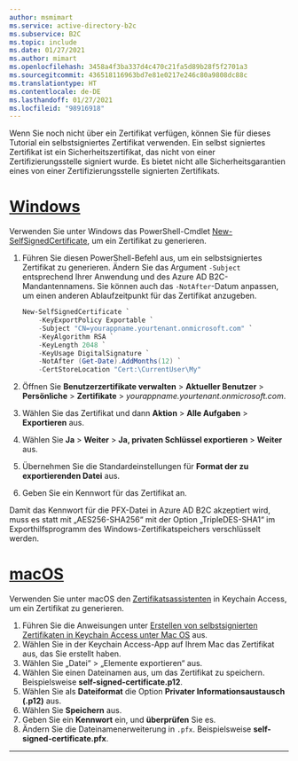 ```yaml
---
author: msmimart
ms.service: active-directory-b2c
ms.subservice: B2C
ms.topic: include
ms.date: 01/27/2021
ms.author: mimart
ms.openlocfilehash: 3458a4f3ba337d4c470c21fa5d89b28f5f2701a3
ms.sourcegitcommit: 436518116963bd7e81e0217e246c80a9808dc88c
ms.translationtype: HT
ms.contentlocale: de-DE
ms.lasthandoff: 01/27/2021
ms.locfileid: "98916918"
---
```

Wenn Sie noch nicht über ein Zertifikat verfügen, können Sie für dieses Tutorial ein selbstsigniertes Zertifikat verwenden. Ein selbst signiertes Zertifikat ist ein Sicherheitszertifikat, das nicht von einer Zertifizierungsstelle signiert wurde. Es bietet nicht alle Sicherheitsgarantien eines von einer Zertifizierungsstelle signierten Zertifikats. 

# <a name="windows"></a>[Windows](#tab/windows)

Verwenden Sie unter Windows das PowerShell-Cmdlet [New-SelfSignedCertificate](/powershell/module/pkiclient/new-selfsignedcertificate), um ein Zertifikat zu generieren.

1. Führen Sie diesen PowerShell-Befehl aus, um ein selbstsigniertes Zertifikat zu generieren. Ändern Sie das Argument `-Subject` entsprechend Ihrer Anwendung und des Azure AD B2C-Mandantennamens. Sie können auch das `-NotAfter`-Datum anpassen, um einen anderen Ablaufzeitpunkt für das Zertifikat anzugeben.

    ```PowerShell
    New-SelfSignedCertificate `
        -KeyExportPolicy Exportable `
        -Subject "CN=yourappname.yourtenant.onmicrosoft.com" `
        -KeyAlgorithm RSA `
        -KeyLength 2048 `
        -KeyUsage DigitalSignature `
        -NotAfter (Get-Date).AddMonths(12) `
        -CertStoreLocation "Cert:\CurrentUser\My"
    ```

1. Öffnen Sie **Benutzerzertifikate verwalten** > **Aktueller Benutzer** > **Persönliche** > **Zertifikate** > *yourappname.yourtenant.onmicrosoft.com*.
1. Wählen Sie das Zertifikat und dann **Aktion** > **Alle Aufgaben** > **Exportieren** aus.
1. Wählen Sie **Ja** > **Weiter** > **Ja, privaten Schlüssel exportieren** > **Weiter** aus.
1. Übernehmen Sie die Standardeinstellungen für **Format der zu exportierenden Datei** aus.
1. Geben Sie ein Kennwort für das Zertifikat an.

Damit das Kennwort für die PFX-Datei in Azure AD B2C akzeptiert wird, muss es statt mit „AES256-SHA256“ mit der Option „TripleDES-SHA1“ im Exporthilfsprogramm des Windows-Zertifikatspeichers verschlüsselt werden.

# <a name="macos"></a>[macOS](#tab/macos)

Verwenden Sie unter macOS den [Zertifikatsassistenten](https://support.apple.com/guide/keychain-access/aside/glosa3ed0609/11.0/mac/11.0) in Keychain Access, um ein Zertifikat zu generieren.

1. Führen Sie die Anweisungen unter [Erstellen von selbstsignierten Zertifikaten in Keychain Access unter Mac OS](https://support.apple.com/guide/keychain-access/kyca8916/mac) aus.
1. Wählen Sie in der Keychain Access-App auf Ihrem Mac das Zertifikat aus, das Sie erstellt haben.
1. Wählen Sie „Datei“ > „Elemente exportieren“ aus.
1. Wählen Sie einen Dateinamen aus, um das Zertifikat zu speichern. Beispielsweise **self-signed-certificate.p12**. 
1. Wählen Sie als **Dateiformat** die Option **Privater Informationsaustausch (.p12)** aus.
1. Wählen Sie **Speichern** aus.
1. Geben Sie ein **Kennwort** ein, und **überprüfen** Sie es.
1. Ändern Sie die Dateinamenerweiterung in `.pfx`. Beispielsweise **self-signed-certificate.pfx**. 

---
